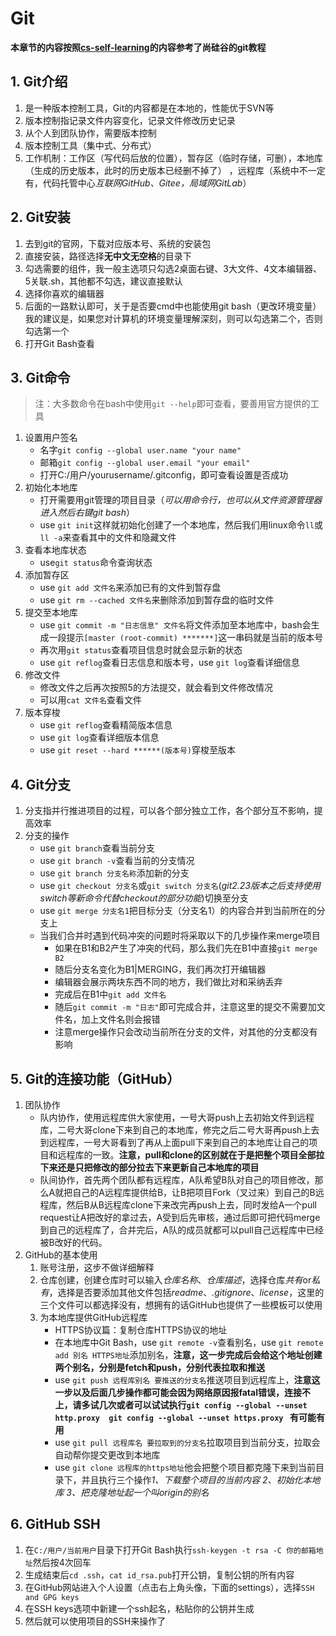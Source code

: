# Git
**本章节的内容按照[cs-self-learning](https://github.com/PKUFlyingPig/cs-self-learning)的内容参考了尚硅谷的git教程**

## 1. Git介绍
1. 是一种版本控制工具，Git的内容都是在本地的，性能优于SVN等
2. 版本控制指记录文件内容变化，记录文件修改历史记录
3. 从个人到团队协作，需要版本控制
4. 版本控制工具（集中式、分布式）
5. 工作机制：工作区（写代码后放的位置），暂存区（临时存储，可删），本地库（生成的历史版本，此时的历史版本已经删不掉了） ，远程库（系统中不一定有，代码托管中心*互联网GitHub、Gitee，局域网GitLab*）
## 2. Git安装
1. 去到git的官网，下载对应版本号、系统的安装包
2. 直接安装，路径选择**无中文无空格**的目录下
3. 勾选需要的组件，我一般主选项只勾选2桌面右键、3大文件、4文本编辑器、5关联.sh，其他都不勾选，建议直接默认
4. 选择你喜欢的编辑器
5. 后面的一路默认即可，关于是否要cmd中也能使用git bash（更改环境变量）我的建议是，如果您对计算机的环境变量理解深刻，则可以勾选第二个，否则勾选第一个
6. 打开Git Bash查看
## 3. Git命令
> 注：大多数命令在bash中使用`git --help`即可查看，要善用官方提供的工具

1. 设置用户签名
	+ 名字`git config --global user.name "your name"`
	+ 邮箱`git config --global user.email "your email"`
	+ 打开C:/用户/yourusername/.gitconfig，即可查看设置是否成功
2. 初始化本地库
	+ 打开需要用git管理的项目目录（*可以用命令行，也可以从文件资源管理器进入然后右键git bash*）
	+ use `git init`这样就初始化创建了一个本地库，然后我们用linux命令`ll`或`ll -a`来查看其中的文件和隐藏文件
3. 查看本地库状态
	+ use`git status`命令查询状态
4. 添加暂存区
	+ use `git add 文件名`来添加已有的文件到暂存盘
	+ use `git rm --cached 文件名`来删除添加到暂存盘的临时文件
5. 提交至本地库
	+ use `git commit -m "日志信息" 文件名`将文件添加至本地库中，bash会生成一段提示`[master (root-commit) *******]`这一串码就是当前的版本号
	+ 再次用`git status`查看项目信息时就会显示新的状态
	+ use `git reflog`查看日志信息和版本号，use `git log`查看详细信息
6. 修改文件
	+ 修改文件之后再次按照5的方法提交，就会看到文件修改情况
	+ 可以用`cat 文件名`查看文件
7. 版本穿梭
	+ use `git reflog`查看精简版本信息
	+ use `git log`查看详细版本信息
	+ use `git reset --hard ******(版本号)`穿梭至版本
## 4. Git分支
1. 分支指并行推进项目的过程，可以各个部分独立工作，各个部分互不影响，提高效率
2. 分支的操作
	+ use `git branch`查看当前分支
	+ use `git branch -v`查看当前的分支情况
	+ use `git branch 分支名称`添加新的分支
	+ use `git checkout 分支名`或`git switch 分支名`(*git2.23版本之后支持使用switch等新命令代替checkout的部分功能*)切换至分支
	+ use `git merge 分支名1`把目标分支（分支名1）的内容合并到当前所在的分支上
	+ 当我们合并时遇到代码冲突的问题时将采取以下的几步操作来merge项目
		+ 如果在B1和B2产生了冲突的代码，那么我们先在B1中直接`git merge B2`
		+ 随后分支名变化为B1|MERGING，我们再次打开编辑器
		+ 编辑器会展示两块东西不同的地方，我们做比对和采纳丢弃
		+ 完成后在B1中`git add 文件名`
		+ 随后`git commit -m "日志"`即可完成合并，注意这里的提交不需要加文件名，加上文件名则会报错
		+ 注意merge操作只会改动当前所在分支的文件，对其他的分支都没有影响
## 5. Git的连接功能（GitHub）
1. 团队协作
	+ 队内协作，使用远程库供大家使用，一号大哥push上去初始文件到远程库，二号大哥clone下来到自己的本地库，修完之后二号大哥再push上去到远程库，一号大哥看到了再从上面pull下来到自己的本地库让自己的项目和远程库的一致。**注意，pull和clone的区别就在于是把整个项目全部拉下来还是只把修改的部分拉去下来更新自己本地库的项目**
	+ 队间协作，首先两个团队都有远程库，A队希望B队对自己的项目修改，那么A就把自己的A远程库提供给B，让B把项目Fork（叉过来）到自己的B远程库，然后B从B远程库clone下来改完再push上去，同时发给A一个pull request让A把改好的拿过去，A受到后先审核，通过后即可把代码merge到自己的远程库了，合并完后，A队的成员就都可以pull自己远程库中已经被B改好的代码。
2. GitHub的基本使用
	1. 账号注册，这步不做详细解释
	2. 仓库创建，创建仓库时可以输入*仓库名称*、*仓库描述*，选择仓库*共有*or*私有*，选择是否要添加其他文件包括*readme*、*.gitignore*、*license*，这里的三个文件可以都选择没有，想拥有的话GitHub也提供了一些模板可以使用
	3. 为本地库提供GitHub远程库
		+ HTTPS协议篇：复制仓库HTTPS协议的地址
		+ 在本地库中Git Bash，use `git remote -v`查看别名，use `git remote add 别名 HTTPS地址`添加别名，**注意，这一步完成后会给这个地址创建两个别名，分别是fetch和push，分别代表拉取和推送**
		+ use `git push 远程库别名 要推送的分支名`推送项目到远程库上，**注意这一步以及后面几步操作都可能会因为网络原因报fatal错误，连接不上，请多试几次或者可以试试执行`git config --global --unset http.proxy 
		git config --global --unset https.proxy
		`
		有可能有用**
		+ use `git pull 远程库名 要拉取到的分支名`拉取项目到当前分支，拉取会自动帮你提交更改到本地库
		+ use `git clone 远程库的https地址`他会把整个项目都克隆下来到当前目录下，并且执行三个操作*1、下载整个项目的当前内容	2、初始化本地库	3、把克隆地址起一个叫origin的别名*
## 6. GitHub SSH
1. 在`C:/用户/当前用户`目录下打开Git Bash执行`ssh-keygen -t rsa -C 你的邮箱地址`然后按4次回车
2. 生成结束后`cd .ssh`，`cat id_rsa.pub`打开公钥，复制公钥的所有内容
3. 在GitHub网站进入个人设置（点击右上角头像，下面的settings），选择`SSH and GPG keys`
4. 在SSH keys选项中新建一个ssh起名，粘贴你的公钥并生成
5. 然后就可以使用项目的SSH来操作了